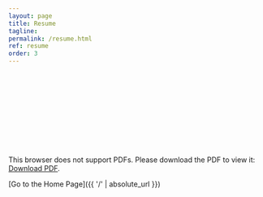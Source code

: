 ```yaml
---
layout: page
title: Resume
tagline: 
permalink: /resume.html
ref: resume
order: 3
---
```


<!-- (Updated September 5th, 2019) My resume can be found [here](https://www.dropbox.com/s/raw/avyqfmlmjomivud/ThuyNC_updated_05092019.pdf). -->


<object data="https://www.dropbox.com/s/raw/avyqfmlmjomivud/ThuyNC_updated_05092019.pdf" type="application/pdf" width="1200px" height="1200px">
    <embed src="https://www.dropbox.com/s/raw/avyqfmlmjomivud/ThuyNC_updated_05092019.pdf">
        <p>This browser does not support PDFs. Please download the PDF to view it: <a href="https://www.dropbox.com/s/raw/avyqfmlmjomivud/ThuyNC_updated_05092019.pdf">Download PDF</a>.</p>
    </embed>
</object>


[Go to the Home Page]({{ '/' | absolute_url }})
